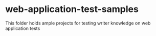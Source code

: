 # web-application-test-samples
This folder holds ample projects for testing writer knowledge on web application tests
